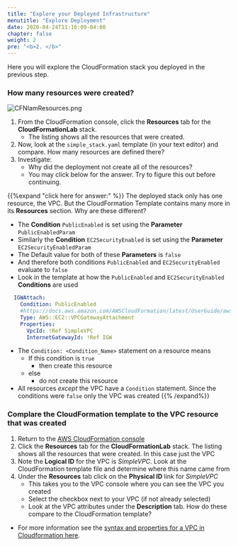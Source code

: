 ```yaml
---
title: "Explore your Deployed Infrastructure"
menutitle: "Explore Deployment"
date: 2020-04-24T11:16:09-04:00
chapter: false
weight: 2
pre: "<b>2. </b>"
---
```


Here you will explore the CloudFormation stack you deployed in the previous step.

### How many resources were created?

![CFNIamResources.png](/Reliability/200_Deploy_and_Update_CloudFormation/Images/CFNIamResources.png)

1. From the CloudFormation console, click the **Resources** tab for the **CloudFormationLab** stack.
   * The listing shows all the resources that were created.
1. Now, look at the `simple_stack.yaml` template (in your text editor) and compare. How many resources are defined there?
1. Investigate:
   * Why did the deployment not create all of the resources?
   * You may click below for the answer. Try to figure this out before continuing.

{{%expand "click here for answer:" %}}
The deployed stack only has one resource, the VPC. But the CloudFormation Template contains many more in its **Resources** section.  Why are these different?
* The **Condition** `PublicEnabled` is set using the **Parameter** `PublicEnabledParam`
* Similarly the **Condition** `EC2SecurityEnabled` is set using the **Parameter** `EC2SecurityEnabledParam`
* The Default value for both of these **Parameters** is `false`
* And therefore both conditions  `PublicEnabled` and `EC2SecurityEnabled` evaluate to `false`
* Look in the template at how the `PublicEnabled` and `EC2SecurityEnabled` **Conditions** are used

```yaml
  IGWAttach:
    Condition: PublicEnabled
    #https://docs.aws.amazon.com/AWSCloudFormation/latest/UserGuide/aws-resource-ec2-vpc-gateway-attachment.html
    Type: AWS::EC2::VPCGatewayAttachment
    Properties:
      VpcId: !Ref SimpleVPC
      InternetGatewayId: !Ref IGW
```

* The `Condition: <Condition_Name>` statement on a resource means
    * If this condition is `true`
        * then create this resource
    * else
        * do not create this resource
* All resources _except_ the VPC have a `Condition` statement. Since the conditions were `false` only the VPC was created
{{% /expand%}}

### Complare the CloudFormation template to the VPC resource that was created

1. Return to the [AWS CloudFormation console](https://console.aws.amazon.com/cloudformation)
1. Click the **Resources** tab for the **CloudFormationLab** stack. The listing shows all the resources that were created. In this case just the VPC
1. Note the **Logical ID** for the VPC is _SimpleVPC_. Look at the CloudFormation template file and determine where this name came from
1. Under the **Resources** tab click on the **Physical ID** link for _SimpleVPC_
    * This takes you to the VPC console where you can see the VPC you created
    * Select the checkbox next to your VPC (if not already selected)
    * Look at the VPC attributes under the **Description** tab.  How do these compare to the CloudFormation template?

* For more information see the [syntax and properties for a VPC in Cloudformation here](https://docs.aws.amazon.com/AWSCloudFormation/latest/UserGuide/aws-resource-ec2-vpc.html).